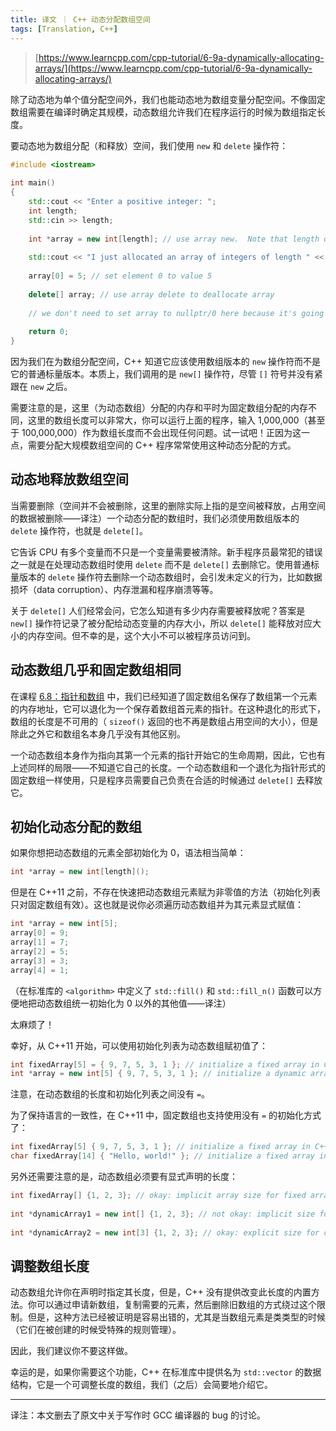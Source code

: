```yaml
---
title: 译文 ｜ C++ 动态分配数组空间
tags: [Translation, C++]
---
```


> [https://www.learncpp.com/cpp-tutorial/6-9a-dynamically-allocating-arrays/](https://www.learncpp.com/cpp-tutorial/6-9a-dynamically-allocating-arrays/)

除了动态地为单个值分配空间外，我们也能动态地为数组变量分配空间。不像固定数组需要在编译时确定其规模，动态数组允许我们在程序运行的时候为数组指定长度。

要动态地为数组分配（和释放）空间，我们使用 `new` 和 `delete` 操作符：

```c++
#include <iostream>
 
int main()
{
    std::cout << "Enter a positive integer: ";
    int length;
    std::cin >> length;
 
    int *array = new int[length]; // use array new.  Note that length does not need to be constant!
 
    std::cout << "I just allocated an array of integers of length " << length << '\n';
 
    array[0] = 5; // set element 0 to value 5
 
    delete[] array; // use array delete to deallocate array
 
    // we don't need to set array to nullptr/0 here because it's going to go out of scope immediately after this anyway
 
    return 0;
}
```

因为我们在为数组分配空间，C++ 知道它应该使用数组版本的 `new` 操作符而不是它的普通标量版本。本质上，我们调用的是 `new[]` 操作符，尽管 `[]` 符号并没有紧跟在 `new` 之后。

需要注意的是，这里（为动态数组）分配的内存和平时为固定数组分配的内存不同，这里的数组长度可以非常大，你可以运行上面的程序，输入 1,000,000（甚至于 100,000,000）作为数组长度而不会出现任何问题。试一试吧！正因为这一点，需要分配大规模数组空间的 C++ 程序常常使用这种动态分配的方式。

## 动态地释放数组空间

当需要删除（空间并不会被删除，这里的删除实际上指的是空间被释放，占用空间的数据被删除——译注）一个动态分配的数组时，我们必须使用数组版本的 `delete` 操作符，也就是 `delete[]`。

它告诉 CPU 有多个变量而不只是一个变量需要被清除。新手程序员最常犯的错误之一就是在处理动态数组时使用 `delete` 而不是 `delete[]` 去删除它。使用普通标量版本的 `delete` 操作符去删除一个动态数组时，会引发未定义的行为，比如数据损坏（data corruption）、内存泄漏和程序崩溃等等。

关于 `delete[]` 人们经常会问，它怎么知道有多少内存需要被释放呢？答案是 `new[]` 操作符记录了被分配给动态变量的内存大小，所以 `delete[]` 能释放对应大小的内存空间。但不幸的是，这个大小不可以被程序员访问到。

## 动态数组几乎和固定数组相同

在课程 [6.8：指针和数组](http://www.learncpp.com/cpp-tutorial/6-8-pointers-and-arrays/) 中，我们已经知道了固定数组名保存了数组第一个元素的内存地址，它可以退化为一个保存着数组首元素的指针。在这种退化的形式下，数组的长度是不可用的（ `sizeof()` 返回的也不再是数组占用空间的大小），但是除此之外它和数组名本身几乎没有其他区别。 

一个动态数组本身作为指向其第一个元素的指针开始它的生命周期，因此，它也有上述同样的局限——不知道它自己的长度。一个动态数组和一个退化为指针形式的固定数组一样使用，只是程序员需要自己负责在合适的时候通过 `delete[]` 去释放它。

## 初始化动态分配的数组

如果你想把动态数组的元素全部初始化为 0，语法相当简单：

```c++
int *array = new int[length]();
```

但是在 C++11 之前，不存在快速把动态数组元素赋为非零值的方法（初始化列表只对固定数组有效）。这也就是说你必须遍历动态数组并为其元素显式赋值：

```c++
int *array = new int[5];
array[0] = 9;
array[1] = 7;
array[2] = 5;
array[3] = 3;
array[4] = 1;
```

（在标准库的 `<algorithm>` 中定义了 `std::fill()` 和 `std::fill_n()` 函数可以方便地把动态数组统一初始化为 0 以外的其他值——译注）

太麻烦了！

幸好，从 C++11 开始，可以使用初始化列表为动态数组赋初值了：

```c++
int fixedArray[5] = { 9, 7, 5, 3, 1 }; // initialize a fixed array in C++03
int *array = new int[5] { 9, 7, 5, 3, 1 }; // initialize a dynamic array in C++11
```

注意，在动态数组的长度和初始化列表之间没有 `=`。

为了保持语言的一致性，在 C++11 中，固定数组也支持使用没有 `=` 的初始化方式了：

```c++
int fixedArray[5] { 9, 7, 5, 3, 1 }; // initialize a fixed array in C++11
char fixedArray[14] { "Hello, world!" }; // initialize a fixed array in C++11
```

另外还需要注意的是，动态数组必须要有显式声明的长度：

```c++
int fixedArray[] {1, 2, 3}; // okay: implicit array size for fixed arrays
 
int *dynamicArray1 = new int[] {1, 2, 3}; // not okay: implicit size for dynamic arrays
 
int *dynamicArray2 = new int[3] {1, 2, 3}; // okay: explicit size for dynamic arrays
```

## 调整数组长度

动态数组允许你在声明时指定其长度，但是，C++ 没有提供改变此长度的内置方法。你可以通过申请新数组，复制需要的元素，然后删除旧数组的方式绕过这个限制。但是，这种方法已经被证明是容易出错的，尤其是当数组元素是类类型的时候（它们在被创建的时候受特殊的规则管理）。

因此，我们建议你不要这样做。

幸运的是，如果你需要这个功能，C++ 在标准库中提供名为 `std::vector` 的数据结构，它是一个可调整长度的数组，我们（之后）会简要地介绍它。

---

译注：本文删去了原文中关于写作时 GCC 编译器的 bug 的讨论。
